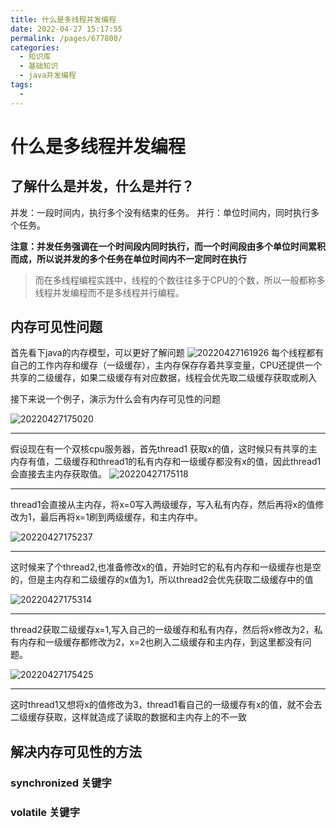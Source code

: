 ```yaml
---
title: 什么是多线程并发编程
date: 2022-04-27 15:17:55
permalink: /pages/677800/
categories:
  - 知识库
  - 基础知识
  - java并发编程
tags:
  - 
---
```

# 什么是多线程并发编程

## 了解什么是并发，什么是并行？
并发：一段时间内，执行多个没有结束的任务。
并行：单位时间内，同时执行多个任务。

**注意：并发任务强调在一个时间段内同时执行，而一个时间段由多个单位时间累积而成，所以说并发的多个任务在单位时间内不一定同时在执行**

> 而在多线程编程实践中，线程的个数往往多于CPU的个数，所以一般都称多线程并发编程而不是多线程并行编程。


## 内存可见性问题

首先看下java的内存模型，可以更好了解问题
![20220427161926](https://img.ggball.top/picGo/20220427161926.png)
 每个线程都有自己的工作内存和缓存（一级缓存），主内存保存存着共享变量，CPU还提供一个共享的二级缓存，如果二级缓存有对应数据，线程会优先取二级缓存获取或刷入

 接下来说一个例子，演示为什么会有内存可见性的问题

![20220427175020](https://img.ggball.top/picGo/20220427175020.png)

------
 假设现在有一个双核cpu服务器，首先thread1 获取x的值，这时候只有共享的主内存有值，二级缓存和thread1的私有内存和一级缓存都没有x的值，因此thread1会直接去主内存获取值。
![20220427175118](https://img.ggball.top/picGo/20220427175118.png)

------
 thread1会直接从主内存，将x=0写入两级缓存，写入私有内存，然后再将x的值修改为1，最后再将x=1刷到两级缓存，和主内存中。

![20220427175237](https://img.ggball.top/picGo/20220427175237.png)

 ------
 这时候来了个thread2,也准备修改x的值，开始时它的私有内存和一级缓存也是空的，但是主内存和二级缓存的x值为1，所以thread2会优先获取二级缓存中的值

![20220427175314](https://img.ggball.top/picGo/20220427175314.png)

 ------
 thread2获取二级缓存x=1,写入自己的一级缓存和私有内存，然后将x修改为2，私有内存和一级缓存都修改为2，x=2也刷入二级缓存和主内存，到这里都没有问题。

![20220427175425](https://img.ggball.top/picGo/20220427175425.png)

  ------
  这时thread1又想将x的值修改为3，thread1看自己的一级缓存有x的值，就不会去二级缓存获取，这样就造成了读取的数据和主内存上的不一致


## 解决内存可见性的方法

### synchronized 关键字
### volatile 关键字